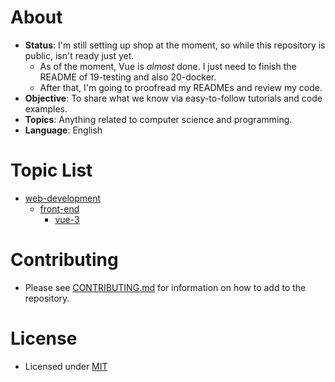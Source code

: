 # About
- **Status**: I'm still setting up shop at the moment, so while this repository is public, isn't ready just yet.
  - As of the moment, Vue is *almost* done. I just need to finish the README of 19-testing and also 20-docker.
  - After that, I'm going to proofread my READMEs and review my code. 
- **Objective**: To share what we know via easy-to-follow tutorials and code examples.
- **Topics**: Anything related to computer science and programming. 
- **Language**: English

# Topic List
<!-- - [algorithms](algorithms)
  - [dynamic](algorithms/dynamic/)
    - [dijkstra-shortest-path](algorithms/dynamic/dijkstra-shortest-path/)
    - [knapsack-problem](algorithms/dynamic/knapsack-problem/)
  - [search](algorithms/search/)
    - [breadth-first](algorithms/search/breadth-first/)
    - [depth-first](algorithms/search/depth-first/) -->
- [web-development](web-development/)
  <!-- - [back-end](web-development/back-end/)
    - [django](web-development/back-end/django/)
    - [laravel](web-development/back-end/laravel) -->
  - [front-end](web-development/front-end/)
    <!-- - [react](web-development/front-end/react/) -->
    - [vue-3](web-development/front-end/vue-3)

# Contributing
- Please see [CONTRIBUTING.md](CONTRIBUTING.md) for information on how to add to the repository.

# License
- Licensed under [MIT](LICENSE)
